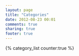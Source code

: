 ```yaml
---
layout: page
title: "Categories"
date: 2012-08-23 00:01
comments: true
sharing: true
footer: true
---
```


{% category_list counter:true %}
